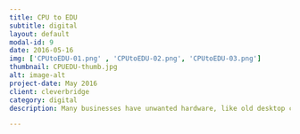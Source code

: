 ```yaml
---
title: CPU to EDU
subtitle: digital
layout: default
modal-id: 9
date: 2016-05-16
img: ['CPUtoEDU-01.png' , 'CPUtoEDU-02.png', 'CPUtoEDU-03.png']
thumbnail: CPUEDU-thumb.jpg
alt: image-alt
project-date: May 2016
client: cleverbridge
category: digital
description: Many businesses have unwanted hardware, like old desktop computers, that are often discarded and thrown away into our landfills. Meanwhile, many Chicago Public Schools’ studnts are falling behind in STEM studies because they lack access to technology. CPU to EDU is a resource that allows businesses to donate their unwanted materials to Chicago students in need. <p> Haphazardly thown together during cleverbridge's <a href="www.https://hacktothefuture.splashthat.com/">Hack to the Future Hackathon</a>, our goal was to provide the resources to help students extend learning in the classroom and beyond.</p> <p> <a href="https://cputoedu.herokuapp.com/">See the live site here</a>

---
```

